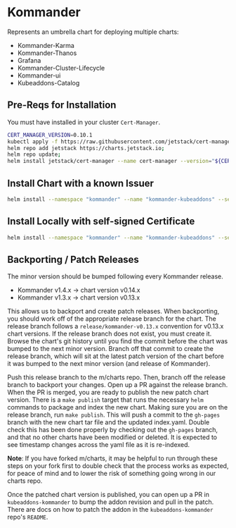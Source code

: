 # Kommander
Represents an umbrella chart for deploying multiple charts:
- Kommander-Karma
- Kommander-Thanos
- Grafana
- Kommander-Cluster-Lifecycle
- Kommander-ui
- Kubeaddons-Catalog

## Pre-Reqs for Installation
You must have installed in your cluster `Cert-Manager`.

```bash
CERT_MANAGER_VERSION=0.10.1
kubectl apply -f https://raw.githubusercontent.com/jetstack/cert-manager/v${CERT_MANAGER_VERSION}/deploy/manifests/00-crds.yaml;
helm repo add jetstack https://charts.jetstack.io;
helm repo update;
helm install jetstack/cert-manager --name cert-manager --version="${CERT_MANAGER_VERSION}" --namespace cert-manager;
```

## Install Chart with a known Issuer
```bash
helm install --namespace "kommander" --name "kommander-kubeaddons" --set kommander-cluster-lifecycle.certificates.issuer.name="issuer-name" ./stable/kommander
```

## Install Locally with self-signed Certificate
```bash
helm install --namespace "kommander" --name "kommander-kubeaddons" --set kommander-cluster-lifecycle.certificates.issuer.selfSigned=true ./stable/kommander
```

## Backporting / Patch Releases
The minor version should be bumped following every Kommander release.

- Kommander v1.4.x -> chart version v0.14.x
- Kommander v1.3.x -> chart version v0.13.x

This allows us to backport and create patch releases. When backporting, you should work off of the appropriate release branch for the chart. The release branch follows a `release/kommander-v0.13.x` convention for v0.13.x chart versions. If the release branch does not exist, you must create it. Browse the chart's git history until you find the commit before the chart was bumped to the next minor version. Branch off that commit to create the release branch, which will sit at the latest patch version of the chart before it was bumped to the next minor version (and release of Kommander).

Push this release branch to the m/charts repo. Then, branch off the release branch to backport your changes. Open up a PR against the release branch. When the PR is merged, you are ready to publish the new patch chart version. There is a `make publish` target that runs the necessary `helm` commands to package and index the new chart. Making sure you are on the release branch, run `make publish`. This will push a commit to the `gh-pages` branch with the new chart tar file and the updated index.yaml. Double check this has been done properly by checking out the `gh-pages` branch, and that no other charts have been modified or deleted. It is expected to see timestamp changes across the yaml file as it is re-indexed.

**Note**: If you have forked m/charts, it may be helpful to run through these steps on your fork first to double check that the process works as expected, for peace of mind and to lower the risk of something going wrong in our charts repo.

Once the patched chart version is published, you can open up a PR in `kubeaddons-kommander` to bump the addon revision and pull in the patch. There are docs on how to patch the addon in the `kubeaddons-kommander` repo's `README`.

